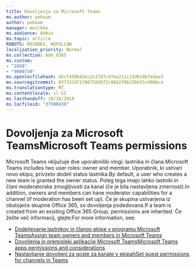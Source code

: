 ```yaml
---
title: Dovoljenja za Microsoft Teams
ms.author: pebaum
author: pebaum
manager: mnirkhe
ms.audience: Admin
ms.topic: article
ROBOTS: NOINDEX, NOFOLLOW
localization_priority: Normal
ms.collection: Adm_O365
ms.custom:
- "2658"
- "9000730"
ms.openlocfilehash: 4bcf450b43ec2c27d7c47ee211c32d614bfedae3
ms.sourcegitcommit: 037331d71f06750d972c0b6278b23bb15c4806ca
ms.translationtype: MT
ms.contentlocale: sl-SI
ms.lasthandoff: 10/18/2019
ms.locfileid: "37590438"
---
```

# <a name="microsoft-teams-permissions"></a><span data-ttu-id="bbfd4-102">Dovoljenja za Microsoft Teams</span><span class="sxs-lookup"><span data-stu-id="bbfd4-102">Microsoft Teams permissions</span></span>

<span data-ttu-id="bbfd4-103">Microsoft Teams vključuje dve uporabniški vlogi: lastnika in člana.</span><span class="sxs-lookup"><span data-stu-id="bbfd4-103">Microsoft Teams includes two user roles: owner and member.</span></span> <span data-ttu-id="bbfd4-104">Uporabnik, ki ustvari novo ekipo, privzeto dodeli status lastnika.</span><span class="sxs-lookup"><span data-stu-id="bbfd4-104">By default, a user who creates a new team is granted the owner status.</span></span> <span data-ttu-id="bbfd4-105">Poleg tega imajo lahko lastniki in člani moderatorske zmogljivosti za kanal (če je bila nastavljena zmernost).</span><span class="sxs-lookup"><span data-stu-id="bbfd4-105">In addition, owners and members can have moderator capabilities for a channel (if moderation has been set up).</span></span> <span data-ttu-id="bbfd4-106">Če je skupina ustvarjena iz obstoječe skupine Office 365, so dovoljenja podedovana.</span><span class="sxs-lookup"><span data-stu-id="bbfd4-106">If a team is created from an existing Office 365 Group, permissions are inherited.</span></span> <span data-ttu-id="bbfd4-107">Če želite več informacij, glejte:</span><span class="sxs-lookup"><span data-stu-id="bbfd4-107">For more information, see:</span></span>

- [<span data-ttu-id="bbfd4-108">Dodeljevanje lastnikov in članov ekipe v programu Microsoft Teams</span><span class="sxs-lookup"><span data-stu-id="bbfd4-108">Assign team owners and members in Microsoft Teams</span></span>](https://docs.microsoft.com/microsoftteams/assign-roles-permissions)
- [<span data-ttu-id="bbfd4-109">Dovoljenja in premisleki aplikacije Microsoft Teams</span><span class="sxs-lookup"><span data-stu-id="bbfd4-109">Microsoft Teams apps permissions and considerations</span></span>](https://docs.microsoft.com/microsoftteams/app-permissions)
- [<span data-ttu-id="bbfd4-110">Nastavljanje dovoljenj za goste za kanale v ekipah</span><span class="sxs-lookup"><span data-stu-id="bbfd4-110">Set guest permissions for channels in Teams</span></span>](https://support.office.com/article/4756c468-2746-4bfd-a582-736d55fcc169)
